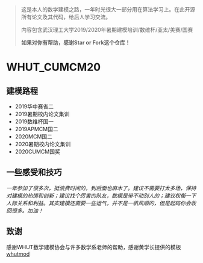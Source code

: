 > 这是本人的数学建模之路，一年时光很大一部分用在算法学习上。在此开源所有论文及其代码，给后人学习交流。
>
> 内容包含武汉理工大学2019/2020年暑期建模培训/数维杯/亚太/美赛/国赛
>
> **如果对你有帮助，感谢Star or Fork这个仓库！**

# WHUT_CUMCM20

## 建模路程

* 2019华中赛省二
* 2019暑期校内论文集训
* 2019数维杯国一
* 2019APMCM国二
* 2020MCM国二
* 2020暑期校内论文集训
* 2020CUMCM国奖

## 一些感受和技巧

*一年参加了很多次，挺浪费时间的，到后面也麻木了。建议不需要打太多场，保持对建模的热情和创新；建议找个厉害的队友，数模是带不动别人的；建议权衡一下人际关系和利益。其实建模还需要一些运气，并不是一帆风顺的，但是起码你会收回很多。加油！*

## 致谢

感谢WHUT数学建模协会与许多数学系老师的帮助，感谢黄学长提供的模板[whutmod](https://github.com/huangyxi/whutmod)

